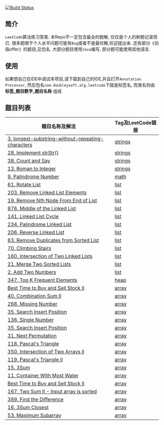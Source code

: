 
[![Build Status](https://travis-ci.org/AngusLean/leetcode_practice.svg?branch=master)](https://travis-ci.org/AngusLean/leetcode_practice)
## 简介
`LeetCode`算法练习答案. 本Repo不一定包含最全的题解, 仅仅是个人的刷题记录而已.
很多题限于个人水平问题可能有`Bug`或者不是最优解,欢迎提出来.
还有部分《剑指offer》的题目,见包名.
大部分题目使用`Java`编写, 部分题可能使用其他语言.

## 使用
如果想自己在IDE中调试本项目,请下载到自己的IDE,并且打开`Annotation Processor`,
然后包名`com.doubleysoft.alg.leetcode`下就是标签名, 而类名则由 **标签_题目数字_题目名称**
组成


## 题目列表

|题目名称及解法|Tag及LeetCode链接|
|---|----|
|[3. longest-substring-without-repeating-characters](https://github.com/AngusLean/leetcode_practice/blob/master/src/main/java/com/doubleysoft/alg/leetcode/strings/String_3_LongestSubstringTest.java)|[strings](https://leetcode.com/problems/longest-substring-without-repeating-characters/) |
|[28. Implement strStr()](https://github.com/AngusLean/leetcode_practice/blob/master/src/main/java/com/doubleysoft/alg/leetcode/strings/String_28_strStr.java)|[strings](https://leetcode.com/problems/implement-strstr/submissions/) |
|[38. Count and Say](https://github.com/AngusLean/leetcode_practice/blob/master/src/main/java/com/doubleysoft/alg/leetcode/strings/String_38_CountAndSay.java)|[strings](https://leetcode.com/problems/count-and-say/) |
|[13. Roman to Integer](https://github.com/AngusLean/leetcode_practice/blob/master/src/main/java/com/doubleysoft/alg/leetcode/strings/String_13_RomantoInteger.java)|[strings](https://leetcode.com/problems/roman-to-integer/) |
|[9. Palindrome Number](https://github.com/AngusLean/leetcode_practice/blob/master/src/main/java/com/doubleysoft/alg/leetcode/math/Math_9_PalindromeNumber.java)|[math](https://leetcode.com/problems/palindrome-number/submissions/) |
|[61. Rotate List](https://github.com/AngusLean/leetcode_practice/blob/master/src/main/java/com/doubleysoft/alg/leetcode/list/List_61_RotateList.java)|[list](https://leetcode.com/problems/rotate-list/) |
|[203. Remove Linked List Elements](https://github.com/AngusLean/leetcode_practice/blob/master/src/main/java/com/doubleysoft/alg/leetcode/list/List_203_RemoveLinkedListElements.java)|[list](https://leetcode.com/problems/remove-linked-list-elements/) |
|[19. Remove Nth Node From End of List](https://github.com/AngusLean/leetcode_practice/blob/master/src/main/java/com/doubleysoft/alg/leetcode/list/List_19_RemoveNthNodeFromEndofList.java)|[list](https://leetcode.com/problems/remove-nth-node-from-end-of-list/) |
|[876. Middle of the Linked List](https://github.com/AngusLean/leetcode_practice/blob/master/src/main/java/com/doubleysoft/alg/leetcode/list/List_876_MiddleoftheLinkedList.java)|[list](https://leetcode.com/problems/middle-of-the-linked-list/) |
|[141. Linked List Cycle](https://github.com/AngusLean/leetcode_practice/blob/master/src/main/java/com/doubleysoft/alg/leetcode/list/List_141_LinkedListCycle.java)|[list](https://leetcode.com/problems/linked-list-cycle/) |
|[234. Palindrome Linked List](https://github.com/AngusLean/leetcode_practice/blob/master/src/main/java/com/doubleysoft/alg/leetcode/list/List_234_PalindromeList.java)|[list](https://leetcode.com/problems/palindrome-linked-list/) |
|[206. Reverse Linked List](https://github.com/AngusLean/leetcode_practice/blob/master/src/main/java/com/doubleysoft/alg/leetcode/list/List_206_ReverseLinkedList.java)|[list](https://leetcode.com/problems/reverse-linked-list/) |
|[83. Remove Duplicates from Sorted List](https://github.com/AngusLean/leetcode_practice/blob/master/src/main/java/com/doubleysoft/alg/leetcode/list/List_83_RemoveDuplicatesfromSortedList.java)|[list](https://leetcode.com/problems/remove-duplicates-from-sorted-list/) |
|[70. Climbing Stairs](https://github.com/AngusLean/leetcode_practice/blob/master/src/main/java/com/doubleysoft/alg/leetcode/list/List_70_ClimbingStairs.java)|[list](https://leetcode.com/problems/climbing-stairs/) |
|[160. Intersection of Two Linked Lists](https://github.com/AngusLean/leetcode_practice/blob/master/src/main/java/com/doubleysoft/alg/leetcode/list/List_160_IntersectionofTwoLinkedLists.java)|[list](https://leetcode.com/problems/intersection-of-two-linked-lists/) |
|[21. Merge Two Sorted Lists](https://github.com/AngusLean/leetcode_practice/blob/master/src/main/java/com/doubleysoft/alg/leetcode/list/List_21_MergeTwoSortedLists.java)|[list](https://leetcode.com/problems/merge-two-sorted-lists/) |
|[2. Add Two Numbers](https://github.com/AngusLean/leetcode_practice/blob/master/src/main/java/com/doubleysoft/alg/leetcode/list/List_02_AddTwoNumbers.java)|[list](https://leetcode.com/problems/add-two-numbers/) |
|[347. Top K Frequent Elements](https://github.com/AngusLean/leetcode_practice/blob/master/src/main/java/com/doubleysoft/alg/leetcode/heap/QA_347_TopKFrequentElements.java)|[heap](https://leetcode.com/problems/top-k-frequent-elements/) |
|[Best Time to Buy and Sell Stock II](https://github.com/AngusLean/leetcode_practice/blob/master/src/main/java/com/doubleysoft/alg/leetcode/array/Array_122_BestTimetoBuyandSellStockII.java)|[array](https://leetcode.com/problems/best-time-to-buy-and-sell-stock-ii/) |
|[40. Combination Sum II](https://github.com/AngusLean/leetcode_practice/blob/master/src/main/java/com/doubleysoft/alg/leetcode/array/Array_40_CombinationSum2.java)|[array](https://leetcode.com/problems/combination-sum-ii/) |
|[268. Missing Number](https://github.com/AngusLean/leetcode_practice/blob/master/src/main/java/com/doubleysoft/alg/leetcode/array/Array_268_MissingNumber.java)|[array](https://leetcode.com/problems/missing-number/) |
|[35. Search Insert Position](https://github.com/AngusLean/leetcode_practice/blob/master/src/main/java/com/doubleysoft/alg/leetcode/array/Array_35_SearchInsertPosition.java)|[array](https://leetcode.com/problems/search-insert-position/) |
|[136. Single Number](https://github.com/AngusLean/leetcode_practice/blob/master/src/main/java/com/doubleysoft/alg/leetcode/array/Array_136_SingleNumber.java)|[array](https://leetcode.com/problems/single-number/) |
|[35. Search Insert Position](https://github.com/AngusLean/leetcode_practice/blob/master/src/main/java/com/doubleysoft/alg/leetcode/array/Array_39_CombinationSum.java)|[array](https://leetcode.com/problems/search-insert-position/) |
|[31. Next Permutation](https://github.com/AngusLean/leetcode_practice/blob/master/src/main/java/com/doubleysoft/alg/leetcode/array/Array_31_NextPermutation.java)|[array](https://leetcode.com/problems/next-permutation/) |
|[118. Pascal's Triangle](https://github.com/AngusLean/leetcode_practice/blob/master/src/main/java/com/doubleysoft/alg/leetcode/array/Array_118_PascalsTriangle.java)|[array](https://leetcode.com/problems/pascals-triangle/) |
|[350. Intersection of Two Arrays II](https://github.com/AngusLean/leetcode_practice/blob/master/src/main/java/com/doubleysoft/alg/leetcode/array/Array_350_IntersectionoTwoArraysII.java)|[array](https://leetcode.com/problems/intersection-of-two-arrays-ii/) |
|[119. Pascal's Triangle II](https://github.com/AngusLean/leetcode_practice/blob/master/src/main/java/com/doubleysoft/alg/leetcode/array/Array_119_PascalsTriangleII.java)|[array](https://leetcode.com/problems/pascals-triangle-ii/) |
|[15. 3Sum](https://github.com/AngusLean/leetcode_practice/blob/master/src/main/java/com/doubleysoft/alg/leetcode/array/Array_15_3Sum.java)|[array](https://leetcode.com/problems/3sum/) |
|[11. Container With Most Water](https://github.com/AngusLean/leetcode_practice/blob/master/src/main/java/com/doubleysoft/alg/leetcode/array/Array_11_ContainerWithMostWater.java)|[array](https://leetcode.com/problems/container-with-most-water/) |
|[Best Time to Buy and Sell Stock II](https://github.com/AngusLean/leetcode_practice/blob/master/src/main/java/com/doubleysoft/alg/leetcode/array/Array_121_BestTimetoBuyandSellStock.java)|[array](https://leetcode.com/problems/best-time-to-buy-and-sell-stock-ii/) |
|[167. Two Sum II - Input array is sorted](https://github.com/AngusLean/leetcode_practice/blob/master/src/main/java/com/doubleysoft/alg/leetcode/array/Array_167_TwoSumSorted.java)|[array](https://leetcode.com/problems/two-sum-ii-input-array-is-sorted/) |
|[389. Find the Difference](https://github.com/AngusLean/leetcode_practice/blob/master/src/main/java/com/doubleysoft/alg/leetcode/array/Array_389_FindtheDifference.java)|[array](https://leetcode.com/problems/find-the-difference/) |
|[16. 3Sum Closest](https://github.com/AngusLean/leetcode_practice/blob/master/src/main/java/com/doubleysoft/alg/leetcode/array/Array_16_3SumClosest.java)|[array](https://leetcode.com/problems/3sum-closest/) |
|[53. Maximum Subarray](https://github.com/AngusLean/leetcode_practice/blob/master/src/main/java/com/doubleysoft/alg/leetcode/array/Array_53_MaximumSubarray.java)|[array](https://leetcode.com/problems/maximum-subarray/) |
